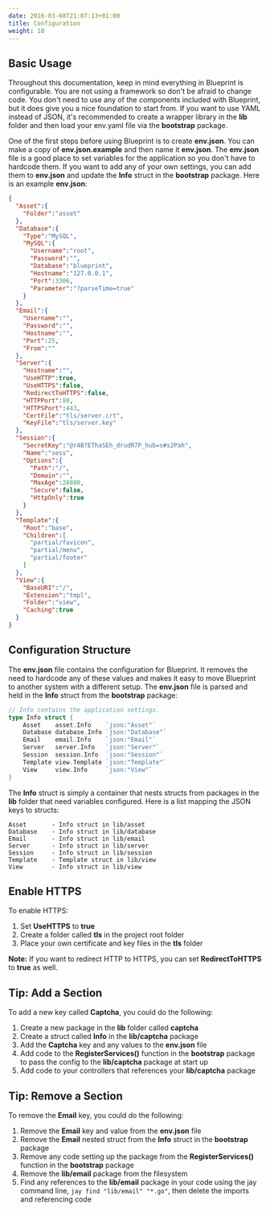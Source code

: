 ```yaml
---
date: 2016-03-08T21:07:13+01:00
title: Configuration
weight: 10
---
```


## Basic Usage

Throughout this documentation, keep in mind everything in Blueprint is configurable.
You are not using a framework so don't be afraid to change code. You don't need to
use any of the components included with Blueprint, but it does give you a nice foundation to
start from. If you want to use YAML instead of JSON, it's recommended to create a wrapper
library in the **lib** folder and then load your env.yaml file via the **bootstrap**
package.

One of the first steps before using Blueprint is to create **env.json**. You can make
a copy of **env.json.example** and then name it **env.json**. The **env.json** file is a
good place to set variables for the application so you
don't have to hardcode them. If you want to add any 
of your own settings, you can add them to **env.json** and update the **Info** struct
in the **bootstrap** package. Here is an example **env.json**:

```json
{
  "Asset":{
    "Folder":"asset"
  },
  "Database":{
    "Type":"MySQL",
    "MySQL":{  
      "Username":"root",
      "Password":"",
      "Database":"blueprint",
      "Hostname":"127.0.0.1",
      "Port":3306,
      "Parameter":"?parseTime=true"
    }
  },
  "Email":{
    "Username":"",
    "Password":"",
    "Hostname":"",
    "Port":25,
    "From":""
  },
  "Server":{
    "Hostname":"",
    "UseHTTP":true,
    "UseHTTPS":false,
    "RedirectToHTTPS":false,
    "HTTPPort":80,
    "HTTPSPort":443,
    "CertFile":"tls/server.crt",
    "KeyFile":"tls/server.key"
  },
  "Session":{
    "SecretKey":"@r4B?EThaSEh_drudR7P_hub=s#s2Pah",
    "Name":"sess",
    "Options":{  
      "Path":"/",
      "Domain":"",
      "MaxAge":28800,
      "Secure":false,
      "HttpOnly":true
    }
  },
  "Template":{
    "Root":"base",
    "Children":[
      "partial/favicon",
	  "partial/menu",
      "partial/footer"
    ]
  },
  "View":{
    "BaseURI":"/",
    "Extension":"tmpl",
    "Folder":"view",
    "Caching":true
  }
}
```

## Configuration Structure

The **env.json** file contains the configuration for Blueprint. It removes the need
to hardcode any of these values and makes it easy to move Blueprint to another system
with a different setup. The **env.json** file is parsed and held in the
**Info** struct from the **bootstrap** package:

```go
// Info contains the application settings.
type Info struct {
	Asset    asset.Info    `json:"Asset"`
	Database database.Info `json:"Database"`
	Email    email.Info    `json:"Email"`
	Server   server.Info   `json:"Server"`
	Session  session.Info  `json:"Session"`
	Template view.Template `json:"Template"`
	View     view.Info     `json:"View"`
}
```

The **Info** struct is simply a container that nests structs from packages in the **lib** folder
that need variables configured. Here is a list mapping the JSON keys to structs:

```text
Asset       - Info struct in lib/asset
Database	- Info struct in lib/database
Email		- Info struct in lib/email
Server		- Info struct in lib/server
Session		- Info struct in lib/session
Template	- Template struct in lib/view
View		- Info struct in lib/view
```

## Enable HTTPS

To enable HTTPS:

1. Set **UseHTTPS** to **true**
1. Create a folder called **tls** in the project root folder 
1. Place your own certificate and key files in the **tls** folder

**Note:** If you want to redirect HTTP to HTTPS, you can set **RedirectToHTTPS** to **true** as well.

## Tip: Add a Section

To add a new key called **Captcha**, you could do the following:

1. Create a new package in the **lib** folder called **captcha**
1. Create a struct called **Info** in the **lib/captcha** package
1. Add the **Captcha** key and any values to the **env.json** file
1. Add code to the **RegisterServices()** function in the **bootstrap** package to pass the config to the **lib/captcha** package at start up
1. Add code to your controllers that references your **lib/captcha** package

## Tip: Remove a Section

To remove the **Email** key, you could do the following:

1. Remove the **Email** key and value from the **env.json** file
1. Remove the **Email** nested struct from the **Info** struct in the **bootstrap** package
1. Remove any code setting up the package from the **RegisterServices()** function in the **bootstrap** package
1. Remove the **lib/email** package from the filesystem
1. Find any references to the **lib/email** package in your code using the jay command line, `jay find "lib/email" "*.go"`,
then delete the imports and referencing code